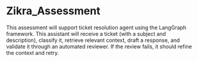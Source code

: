 # Zikra_Assessment
This assessment will support ticket resolution agent using the LangGraph framework. This assistant will receive a ticket (with a subject and description), classify it,  retrieve relevant context, draft a response, and validate it through an automated reviewer. If  the review fails, it should refine the context and retry. 
